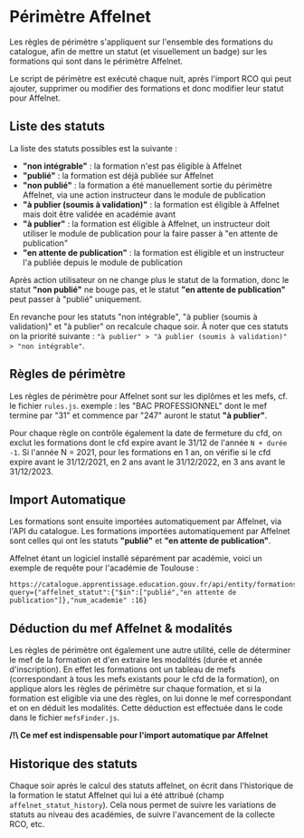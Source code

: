 # Périmètre Affelnet

Les règles de périmètre s'appliquent sur l'ensemble des formations du catalogue, afin de mettre un statut (et visuellement un badge) sur les formations qui sont dans le périmètre Affelnet.

Le script de périmètre est exécuté chaque nuit, après l'import RCO qui peut ajouter, supprimer ou modifier des formations et donc modifier leur statut pour Affelnet.

## Liste des statuts

La liste des statuts possibles est la suivante :

- **"non intégrable"** : la formation n'est pas éligible à Affelnet
- **"publié"** : la formation est déjà publiée sur Affelnet
- **"non publié"** : la formation a été manuellement sortie du périmètre Affelnet, via une action instructeur dans le module de publication
- **"à publier (soumis à validation)"** : la formation est éligible à Affelnet mais doit être validée en académie avant
- **"à publier"** : la formation est éligible à Affelnet, un instructeur doit utiliser le module de publication pour la faire passer à "en attente de publication"
- **"en attente de publication"** : la formation est éligible et un instructeur l'a publiée depuis le module de publication

Après action utilisateur on ne change plus le statut de la formation, donc le statut **"non publié"** ne bouge pas, et le statut **"en attente de publication"** peut passer à "publié" uniquement.

En revanche pour les statuts "non intégrable", "à publier (soumis à validation)" et "à publier" on recalcule chaque soir. À noter que ces statuts on la priorité suivante : `"à publier" > "à publier (soumis à validation)" > "non intégrable"`.

## Règles de périmètre

Les règles de périmètre pour Affelnet sont sur les diplômes et les mefs, cf. le fichier `rules.js`.
exemple : les "BAC PROFESSIONNEL" dont le mef termine par "31" et commence par "247" auront le statut **"à publier"**.

Pour chaque règle on contrôle également la date de fermeture du cfd, on exclut les formations dont le cfd expire avant le 31/12 de l'année `N + durée -1`.
Si l'année N = 2021, pour les formations en 1 an, on vérifie si le cfd expire avant le 31/12/2021, en 2 ans avant le 31/12/2022, en 3 ans avant le 31/12/2023.

## Import Automatique

Les formations sont ensuite importées automatiquement par Affelnet, via l'API du catalogue. Les formations importées automatiquement par Affelnet sont celles qui ont les statuts **"publié"** et **"en attente de publication"**.

Affelnet étant un logiciel installé séparément par académie, voici un exemple de requête pour l'académie de Toulouse :

```
https://catalogue.apprentissage.education.gouv.fr/api/entity/formations?query={"affelnet_statut":{"$in":["publié","en attente de publication"]},"num_academie" :16}
```

## Déduction du mef Affelnet & modalités

Les règles de périmètre ont également une autre utilité, celle de déterminer le mef de la formation et d'en extraire les modalités (durée et année d'inscription).
En effet les formations ont un tableau de mefs (correspondant à tous les mefs existants pour le cfd de la formation), on applique alors les règles de périmètre sur chaque formation, et si la formation est eligible via une des règles, on lui donne le mef correspondant et on en déduit les modalités.
Cette déduction est effectuée dans le code dans le fichier `mefsFinder.js`.

**/!\ Ce mef est indispensable pour l'import automatique par Affelnet**

## Historique des statuts

Chaque soir après le calcul des statuts affelnet, on écrit dans l'historique de la formation le statut Affelnet qui lui a été attribué (champ `affelnet_statut_history`).
Cela nous permet de suivre les variations de statuts au niveau des académies, de suivre l'avancement de la collecte RCO, etc.
